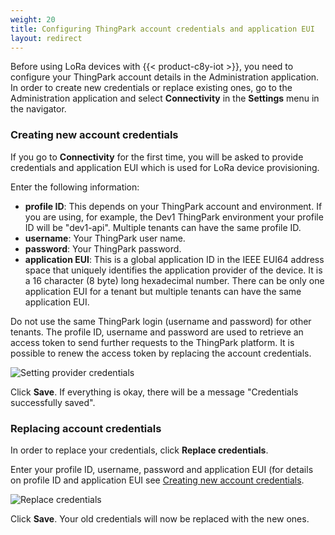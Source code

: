 ```yaml
---
weight: 20
title: Configuring ThingPark account credentials and application EUI
layout: redirect
---
```



Before using LoRa devices with {{< product-c8y-iot >}}, you need to configure your ThingPark account details in the Administration application. In order to create new credentials or replace existing ones, go to the Administration application and select **Connectivity** in the **Settings** menu in the navigator.

### <a name="create-new-credentials">Creating new account credentials</a>

If you go to **Connectivity** for the first time, you will be asked to provide credentials and application EUI which is used for LoRa device provisioning.

Enter the following information:

- **profile ID**: This depends on your ThingPark account and environment. If you are using, for example, the Dev1 ThingPark environment your profile ID will be "dev1-api". Multiple tenants can have the same profile ID.
- **username**: Your ThingPark user name.
- **password**: Your ThingPark password.
- **application EUI**: This is a global application ID in the IEEE EUI64 address space that uniquely identifies the application provider of the device. It is a 16 character (8 byte) long hexadecimal number. There can be only one application EUI for a tenant but multiple tenants can have the same application EUI.

Do not use the same ThingPark login (username and password) for other tenants.
The profile ID, username and password are used to retrieve an access token to send further requests to the ThingPark platform. It is possible to renew the access token by replacing the account credentials.

![Setting provider credentials](/images/device-protocols/lora-actility/lora-admin-settings.png)

Click **Save**. If everything is okay, there will be a message "Credentials successfully saved".

<a name="replace-credentials"></a>
### Replacing account credentials

In order to replace your credentials, click **Replace credentials**.

Enter your profile ID, username, password and application EUI (for details on profile ID and application EUI see [Creating new account credentials](#create-new-credentials).

![Replace credentials](/images/device-protocols/lora-actility/lora-admin-settings-replace.png)

Click **Save**. Your old credentials will now be replaced with the new ones.
